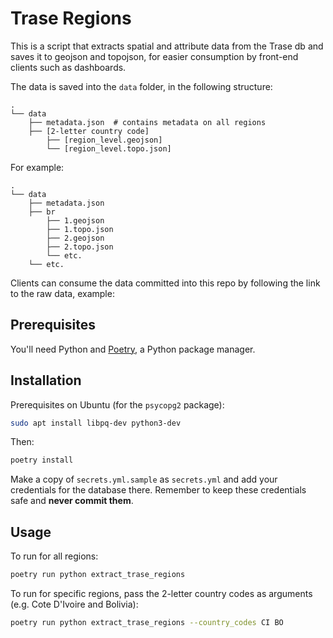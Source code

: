 # Trase Regions

This is a script that extracts spatial and attribute data from the Trase db and saves it to geojson and topojson, for easier consumption by front-end clients such as dashboards.

The data is saved into the `data` folder, in the following structure:

```
.
└── data
    ├── metadata.json  # contains metadata on all regions
    ├── [2-letter country code]
        ├── [region_level.geojson]
        └── [region_level.topo.json]
```

For example:

```
.
└── data
    ├── metadata.json
    ├── br
        ├── 1.geojson
        ├── 1.topo.json
        ├── 2.geojson
        ├── 2.topo.json
        └── etc.
    └── etc.
```

Clients can consume the data committed into this repo by following the link to the raw data, example:

## Prerequisites

You'll need Python and [Poetry](https://python-poetry.org/), a Python package manager.

## Installation

Prerequisites on Ubuntu (for the `psycopg2` package):

```bash
sudo apt install libpq-dev python3-dev
```

Then:

```bash
poetry install
```

Make a copy of `secrets.yml.sample` as `secrets.yml` and add your credentials for the database there. Remember to keep these credentials safe and **never commit them**.

## Usage

To run for all regions:

```bash
poetry run python extract_trase_regions
```

To run for specific regions, pass the 2-letter country codes as arguments (e.g. Cote D'Ivoire and Bolivia):

```bash
poetry run python extract_trase_regions --country_codes CI BO
```

